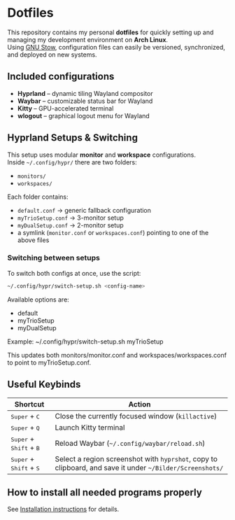 # Dotfiles

This repository contains my personal **dotfiles** for quickly setting up and managing my development environment on **Arch Linux**.  
Using [GNU Stow](https://www.gnu.org/software/stow/), configuration files can easily be versioned, synchronized, and deployed on new systems.  

## Included configurations
- **Hyprland** – dynamic tiling Wayland compositor  
- **Waybar** – customizable status bar for Wayland  
- **Kitty** – GPU-accelerated terminal  
- **wlogout** – graphical logout menu for Wayland

## Hyprland Setups & Switching

This setup uses modular **monitor** and **workspace** configurations.  
Inside `~/.config/hypr/` there are two folders:

- `monitors/`
- `workspaces/`

Each folder contains:
- `default.conf` → generic fallback configuration
- `myTrioSetup.conf` → 3-monitor setup
- `myDualSetup.conf` → 2-monitor setup
- a symlink (`monitor.conf` or `workspaces.conf`) pointing to one of the above files

### Switching between setups

To switch both configs at once, use the script:

```bash
~/.config/hypr/switch-setup.sh <config-name>
```

Available options are:
- default
- myTrioSetup
- myDualSetup

Example: ~/.config/hypr/switch-setup.sh myTrioSetup

This updates both monitors/monitor.conf and workspaces/workspaces.conf to point to myTrioSetup.conf.

## Useful Keybinds

| Shortcut                                           | Action                                                                                                     |
| -------------------------------------------------- | ---------------------------------------------------------------------------------------------------------- |
| <kbd>Super</kbd> + <kbd>C</kbd>                    | Close the currently focused window (`killactive`)                                                          |
| <kbd>Super</kbd> + <kbd>Q</kbd>                    | Launch Kitty terminal                                                                                      |
| <kbd>Super</kbd> + <kbd>Shift</kbd> + <kbd>B</kbd> | Reload Waybar (`~/.config/waybar/reload.sh`)                                                               |
| <kbd>Super</kbd> + <kbd>Shift</kbd> + <kbd>S</kbd> | Select a region screenshot with `hyprshot`, copy to clipboard, and save it under `~/Bilder/Screenshots/`   |

## How to install all needed programs properly

See [Installation instructions](./installation.md) for details.
